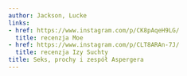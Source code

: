 ```yaml
---
author: Jackson, Lucke
links:
- href: https://www.instagram.com/p/CK8pAqeH9LG/
  title: recenzja Moe
- href: https://www.instagram.com/p/CLT8ARAn-7J/
  title: recenzja Izy Suchty
title: Seks, prochy i zespół Aspergera
---
```

